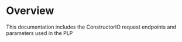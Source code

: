 # Overview

This documentation includes the ConstructorIO request endpoints and parameters used in the PLP

